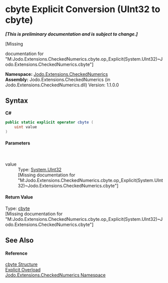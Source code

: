 # cbyte&nbsp;Explicit Conversion (UInt32 to cbyte)
 _**\[This is preliminary documentation and is subject to change.\]**_

\[Missing <summary> documentation for "M:Jodo.Extensions.CheckedNumerics.cbyte.op_Explicit(System.UInt32)~Jodo.Extensions.CheckedNumerics.cbyte"\]

**Namespace:**&nbsp;<a href="N_Jodo_Extensions_CheckedNumerics">Jodo.Extensions.CheckedNumerics</a><br />**Assembly:**&nbsp;Jodo.Extensions.CheckedNumerics (in Jodo.Extensions.CheckedNumerics.dll) Version: 1.1.0.0

## Syntax

**C#**<br />
``` C#
public static explicit operator cbyte (
	uint value
)
```


#### Parameters
&nbsp;<dl><dt>value</dt><dd>Type: <a href="https://docs.microsoft.com/dotnet/api/system.uint32" target="_blank" rel="noopener noreferrer">System.UInt32</a><br />\[Missing <param name="value"/> documentation for "M:Jodo.Extensions.CheckedNumerics.cbyte.op_Explicit(System.UInt32)~Jodo.Extensions.CheckedNumerics.cbyte"\]</dd></dl>

#### Return Value
Type: <a href="T_Jodo_Extensions_CheckedNumerics_cbyte">cbyte</a><br />\[Missing <returns> documentation for "M:Jodo.Extensions.CheckedNumerics.cbyte.op_Explicit(System.UInt32)~Jodo.Extensions.CheckedNumerics.cbyte"\]

## See Also


#### Reference
<a href="T_Jodo_Extensions_CheckedNumerics_cbyte">cbyte Structure</a><br /><a href="Overload_Jodo_Extensions_CheckedNumerics_cbyte_op_Explicit">Explicit Overload</a><br /><a href="N_Jodo_Extensions_CheckedNumerics">Jodo.Extensions.CheckedNumerics Namespace</a><br />